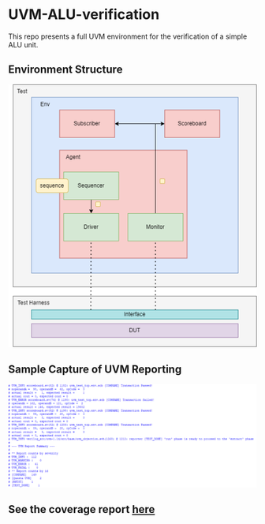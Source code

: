 # UVM-ALU-verification

This repo presents a full UVM environment for the verification of a simple ALU unit.   

## Environment Structure
![UVM_Environment](https://github.com/alhusseingamal/UVM-ALU-verification/blob/main/images/alu_uvm_environment.drawio.png)

## Sample Capture of UVM Reporting
![UVM_Reporting_Captures](https://github.com/alhusseingamal/UVM-ALU-verification/blob/main/images/simulation-results-sample-capture.png)

## See the coverage report [here](https://github.com/alhusseingamal/UVM-ALU-verification/blob/main/coverage_report.txt)
